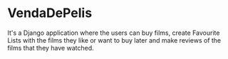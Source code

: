# VendaDePelis
It's a Django application where the users can buy films, create Favourite Lists with the films they like or want to buy later and make reviews of the films that they have watched.
